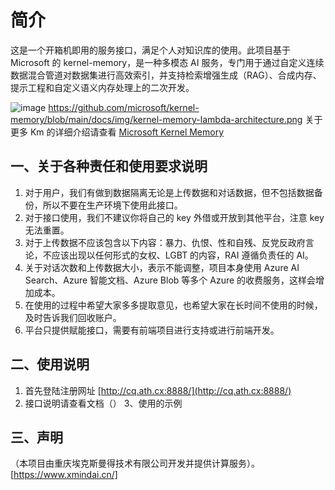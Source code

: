 # 简介
这是一个开箱机即用的服务接口，满足个人对知识库的使用。此项目基于 Microsoft 的 kernel-memory，是一种多模态 AI 服务，专门用于通过自定义连续数据混合管道对数据集进行高效索引，并支持检索增强生成（RAG）、合成内存、提示工程和自定义语义内存处理上的二次开发。

![image](https://github.com/user-attachments/assets/2b9bf9d9-1f1e-45b3-9461-50323b4f7b7f)
https://github.com/microsoft/kernel-memory/blob/main/docs/img/kernel-memory-lambda-architecture.png
关于更多 Km 的详细介绍请查看 [Microsoft Kernel Memory](https://microsoft.github.io/kernel-memory/)

## 一、关于各种责任和使用要求说明

1. 对于用户，我们有做到数据隔离无论是上传数据和对话数据，但不包括数据备份，所以不要在生产环境下使用此接口。
2. 对于接口使用，我们不建议你将自己的 key 外借或开放到其他平台，注意 key 无法重置。
3. 对于上传数据不应该包含以下内容：暴力、仇恨、性和自残、反党反政府言论，不应该出现以任何形式的女权、LGBT 的内容，RAI 遵循负责任的 AI。
4. 关于对话次数和上传数据大小，表示不能调整，项目本身使用 Azure AI Search、Azure 智能文档、Azure Blob 等多个 Azure 的收费服务，这样会增加成本。
5. 在使用的过程中希望大家多多提取意见，也希望大家在长时间不使用的时候，及时告诉我们回收账户。
6. 平台只提供赋能接口，需要有前端项目进行支持或进行前端开发。

## 二、使用说明

1. 首先登陆注册网址 [http://cq.ath.cx:8888/](http://cq.ath.cx:8888/)
2. 接口说明请查看文档（）
3、使用的示例




## 三、声明


 （本项目由重庆埃克斯曼得技术有限公司开发并提供计算服务）。[https://www.xmindai.cn/]
